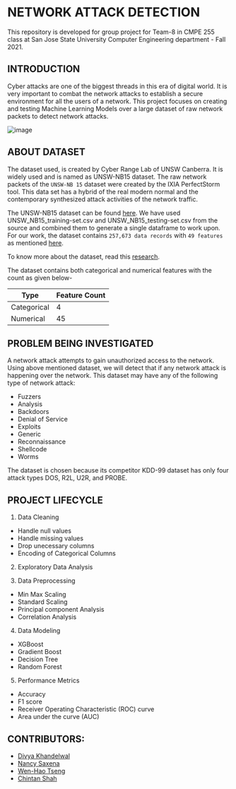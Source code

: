 # NETWORK ATTACK DETECTION

This repository is developed for group project for Team-8 in CMPE 255 class at San Jose State University Computer Engineering department - Fall 2021.

## INTRODUCTION

Cyber attacks are one of the biggest threads in this era of digital world. It is very important to combat the network attacks to establish a secure environment for all the users of a network. This project focuses on creating and testing Machine Learning Models over a large dataset of raw network packets to detect network attacks.

![image](https://www.incimages.com/uploaded_files/image/1920x1080/getty_483978146_116575.jpg)

## ABOUT DATASET

The dataset used, is created by Cyber Range Lab of UNSW Canberra. It is widely used and is named as UNSW-NB15 dataset. The raw network packets of the `UNSW-NB 15` dataset were created by the IXIA PerfectStorm tool. This data set has a hybrid of the real modern normal and the contemporary synthesized attack activities of the network traffic.

The UNSW-NB15  dataset can be found [here](https://research.unsw.edu.au/projects/unsw-nb15-dataset). 
We have used UNSW_NB15_training-set.csv and UNSW_NB15_testing-set.csv from the source and combined them to generate a single dataframe to work upon. For our work, the dataset contains `257,673 data records` with `49 features` as mentioned [here](https://cloudstor.aarnet.edu.au/plus/apps/onlyoffice/s/2DhnLGDdEECo4ys?fileId=206777051).

To know more about the dataset, read this [research](https://ieeexplore.ieee.org/abstract/document/7348942/authors#authors).

The dataset contains both categorical and numerical features with the count as given below-

|     Type       | Feature Count     | 
|----------------| ------------------|
|  Categorical   |       4            |
|  Numerical     |       45           |



## PROBLEM BEING INVESTIGATED

A network attack attempts to gain unauthorized access to the network. Using above mentioned dataset, we will detect that if any network attack is happening over the network. This dataset may have any of the following type of network attack:
* Fuzzers
* Analysis
* Backdoors
* Denial of Service
* Exploits
* Generic
* Reconnaissance
* Shellcode
* Worms 

The dataset is chosen because its competitor KDD-99 dataset has only four attack types DOS, R2L, U2R, and PROBE.

## PROJECT LIFECYCLE

1) Data Cleaning
  * Handle null values
  * Handle missing values
  * Drop unecessary columns
  * Encoding of Categorical Columns
  
2) Exploratory Data Analysis

3) Data Preprocessing
  * Min Max Scaling
  * Standard Scaling
  * Principal component Analysis
  * Correlation Analysis
  
4) Data Modeling
  * XGBoost
  * Gradient Boost
  * Decision Tree
  * Random Forest
  
5) Performance Metrics
  * Accuracy
  * F1 score
  * Receiver Operating Characteristic (ROC) curve
  * Area under the curve (AUC)

## CONTRIBUTORS:

* [Divya Khandelwal](https://github.com/divyaKh)
* [Nancy Saxena](https://github.com/NancyS1)
* [Wen-Hao Tseng](https://github.com/Wenhao-Tseng)
* [Chintan Shah](https://github.com/chaks64)


















